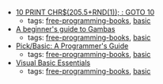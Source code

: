 * [10 PRINT CHR$(205.5+RND(1)); : GOTO 10](http://10print.org)
    * tags: [free-programming-books](../tags/free-programming-books.md), [basic](../tags/basic.md)
* [A beginner's guide to Gambas](http://beginnersguidetogambas.com)
    * tags: [free-programming-books](../tags/free-programming-books.md), [basic](../tags/basic.md)
* [Pick/Basic: A Programmer's Guide](http://www.jes.com/pb/)
    * tags: [free-programming-books](../tags/free-programming-books.md), [basic](../tags/basic.md)
* [Visual Basic Essentials](http://www.techotopia.com/index.php/Visual_Basic_Essentials)
    * tags: [free-programming-books](../tags/free-programming-books.md), [basic](../tags/basic.md)
